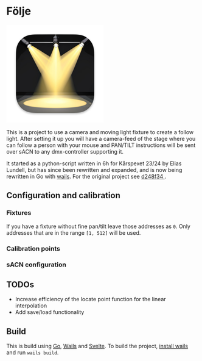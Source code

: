 # Följe

<img src="https://github.com/LogFlames/folje/blob/main/build/appicon.png?raw=true" width="256" height="256">

This is a project to use a camera and moving light fixture to create a follow light. After setting it up you will have a camera-feed of the stage where you can follow a person with your mouse and PAN/TILT instructions will be sent over sACN to any dmx-controller supporting it.

It started as a python-script written in 6h for Kårspexet 23/24 by Elias Lundell, but has since been rewritten and expanded, and is now being rewritten in Go with [wails](https://github.com/wailsapp/wails). For the original project see [d248f34
](https://github.com/LogFlames/folje/commit/d248f3438c96cdaaafaa230d976599d08036f53d).

## Configuration and calibration

### Fixtures

If you have a fixture without fine pan/tilt leave those addresses as `0`. Only addresses that are in the range `[1, 512]` will be used.

### Calibration points

### sACN configuration

## TODOs

- Increase efficiency of the locate point function for the linear interpolation
- Add save/load functionality

## Build

This is build using [Go](https://go.dev/), [Wails](https://wails.io/) and [Svelte](https://svelte.dev/). To build the project, [install wails](https://wails.io/docs/gettingstarted/installation) and run `wails build`.

